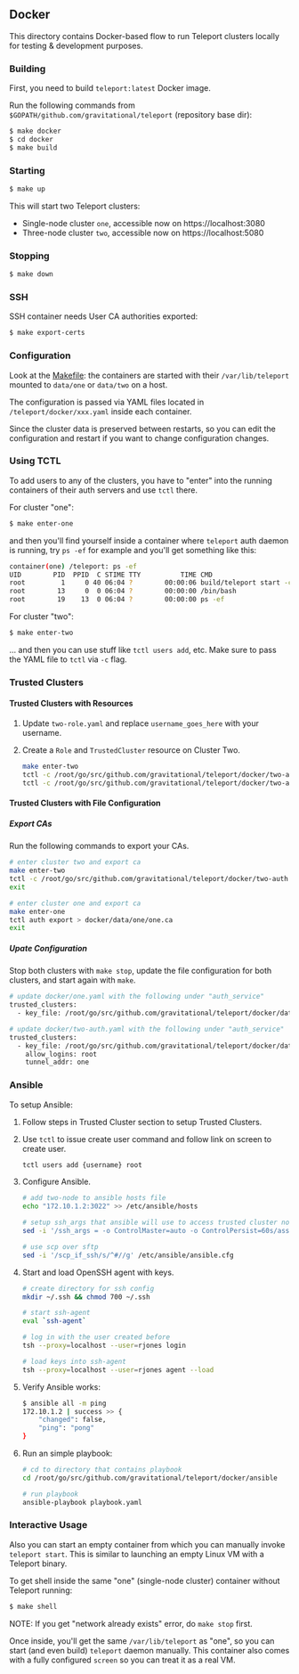 ## Docker

This directory contains Docker-based flow to run Teleport clusters locally
for testing & development purposes.

### Building 

First, you need to build `teleport:latest` Docker image.

Run the following commands from `$GOPATH/github.com/gravitational/teleport` (repository base dir):

```bash
$ make docker
$ cd docker
$ make build
```

### Starting 

```bash
$ make up
```

This will start two Teleport clusters:

* Single-node cluster `one`, accessible now on https://localhost:3080
* Three-node cluster `two`, accessible now on https://localhost:5080

### Stopping

```bash
$ make down
```

### SSH

SSH container needs User CA authorities exported:

```bash
$ make export-certs
```

### Configuration

Look at the [Makefile](Makefile): the containers are started with their 
`/var/lib/teleport` mounted to `data/one` or `data/two` on a host. 

The configuration is passed via YAML files located in `/teleport/docker/xxx.yaml` 
inside each container.

Since the cluster data is preserved between restarts, so you can edit the configuration
and restart if you want to change configuration changes.

### Using TCTL

To add users to any of the clusters, you have to "enter" into the running
containers of their auth servers and use `tctl` there.

For cluster "one":

```bash
$ make enter-one
```

and then you'll find yourself inside a container where `teleport` auth daemon
is running, try `ps -ef` for example and you'll get something like this:

```bash
container(one) /teleport: ps -ef
UID        PID  PPID  C STIME TTY          TIME CMD
root         1     0 40 06:04 ?        00:00:06 build/teleport start -c /teleport/docker/one.yaml
root        13     0  0 06:04 ?        00:00:00 /bin/bash
root        19    13  0 06:04 ?        00:00:00 ps -ef
```

For cluster "two":

```bash
$ make enter-two
```

... and then you can use stuff like `tctl users add`, etc. Make sure to pass 
the YAML file to `tctl` via `-c` flag.

### Trusted Clusters

#### Trusted Clusters with Resources

1. Update `two-role.yaml` and replace `username_goes_here` with your username.
1. Create a `Role` and `TrustedCluster` resource on Cluster Two.

    ```bash
    make enter-two
    tctl -c /root/go/src/github.com/gravitational/teleport/docker/two-auth.yaml create -f docker/two-role-admin.yaml
    tctl -c /root/go/src/github.com/gravitational/teleport/docker/two-auth.yaml create -f docker/two-tc.yaml
    ```

#### Trusted Clusters with File Configuration

##### Export CAs

Run the following commands to export your CAs.

```bash
# enter cluster two and export ca
make enter-two
tctl -c /root/go/src/github.com/gravitational/teleport/docker/two-auth.yaml auth export > docker/data/two/two.ca
exit

# enter cluster one and export ca
make enter-one
tctl auth export > docker/data/one/one.ca
exit
```

##### Upate Configuration

Stop both clusters with `make stop`, update the file configuration for both clusters, and start again with `make`.

```bash
# update docker/one.yaml with the following under "auth_service"
trusted_clusters:
  - key_file: /root/go/src/github.com/gravitational/teleport/docker/data/two/two.ca
```
```bash
# update docker/two-auth.yaml with the following under "auth_service"
trusted_clusters:
  - key_file: /root/go/src/github.com/gravitational/teleport/docker/data/one/one.ca
    allow_logins: root
    tunnel_addr: one
```

### Ansible

To setup Ansible:

1. Follow steps in Trusted Cluster section to setup Trusted Clusters.
1. Use `tctl` to issue create user command and follow link on screen to create user.

    ```bash
    tctl users add {username} root
    ```
1. Configure Ansible.

    ```bash
    # add two-node to ansible hosts file
    echo "172.10.1.2:3022" >> /etc/ansible/hosts

    # setup ssh_args that ansible will use to access trusted cluster nodes
    sed -i '/ssh_args = -o ControlMaster=auto -o ControlPersist=60s/assh_args = -o "ProxyCommand ssh -p 3023 one -s proxy:%h:%p@two"' /etc/ansible/ansible.cfg

    # use scp over sftp
    sed -i '/scp_if_ssh/s/^#//g' /etc/ansible/ansible.cfg
    ```

1. Start and load OpenSSH agent with keys.

    ```bash
    # create directory for ssh config
    mkdir ~/.ssh && chmod 700 ~/.ssh

    # start ssh-agent
    eval `ssh-agent`

    # log in with the user created before
    tsh --proxy=localhost --user=rjones login

    # load keys into ssh-agent
    tsh --proxy=localhost --user=rjones agent --load
    ```

1. Verify Ansible works:

    ```bash
    $ ansible all -m ping
    172.10.1.2 | success >> {
        "changed": false, 
        "ping": "pong"
    }
    ```

1. Run an simple playbook:

    ```bash
    # cd to directory that contains playbook
    cd /root/go/src/github.com/gravitational/teleport/docker/ansible

    # run playbook
    ansible-playbook playbook.yaml
    ```
    
### Interactive Usage

Also you can start an empty container from which you can manually invoke `teleport start`. 
This is similar to launching an empty Linux VM with a Teleport binary.

To get shell inside the same "one" (single-node cluster) container without 
Teleport running:

```bash
$ make shell
```

NOTE: If you get "network already exists" error, do `make stop` first.

Once inside, you'll get the same `/var/lib/teleport` as "one", so you 
can start (and even build) `teleport` daemon manually. This container also
comes with a fully configured `screen` so you can treat it as a real VM.

